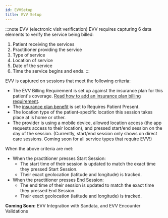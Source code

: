 ```yaml
---
id: EVVSetup
title: EVV Setup
---
```


:::note EVV (electronic visit verification) 
EVV requires capturing 6 data elements to verify the service being billed:
1. Patient receiving the services
2. Practitioner providing the service
3. Type of service
4. Location of service
5. Date of the service
6. Time the service begins and ends.
:::

EVV is captured on sessions that meet the following criteria:
- The EVV Billing Requirement is set up against the insurance plan for this patient's coverage. [Read how to add an insurance plan billing requirement](../AdminSetup/InsurancePlan.md/#insurance-plan-billing-requirements).
- The [insurance plan benefit](../AdminSetup/InsurancePlan.md/#insurance-plan-benefits) is set to Requires Patient Present.
- The location type of the patient-specific location this session takes place at is home or other.
- The provider is using a mobile device, allowed location access (the app requests access to their location), and pressed start/end session on the day of the session. (Currently, start/end session only shows on direct care sessions. Coming soon for all service types that require EVV!)

When the above criteria are met:
- When the practitioner presses Start Session:
    - The start time of their session is updated to match the exact time they pressed Start Session.
    - Their exact geolocation (latitude and longitude) is tracked.
- When the practitioner presses End Session:
    - The end time of their session is updated to match the exact time they pressed End Session.
    - Their exact geolocation (latitude and longitude) is tracked.


**Coming Soon:** EVV Integration with Sandata, and EVV Encounter Validations
